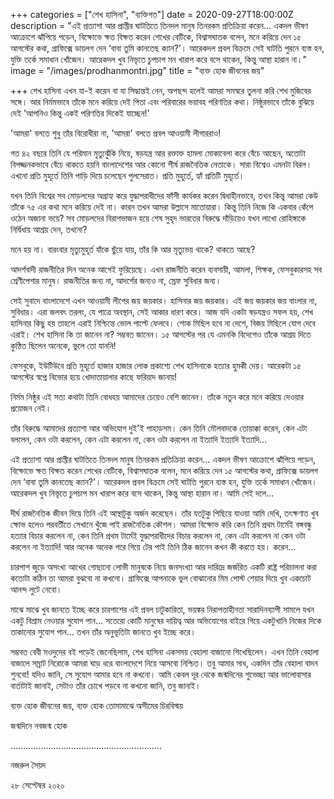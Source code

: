 +++
categories = ["শেখ হাসিনা", "ব্যক্তিগত"]
date = 2020-09-27T18:00:00Z
description = "এই প্রত্যাশা আর প্রাপ্তীর ঘাটতিতে তিনদল মানুষ তিনরকম প্রতিক্রিয়া করেন... একদল ভীষণ আক্রোশে ঝাঁপিয়ে পড়েন, বিক্ষোভে ক্ষত বিক্ষত করেন শেখের বেটিকে, বিশ্বাসঘাতক বলেন, মনে করিয়ে দেন ১৫ আগস্টের কথা, গ্রাফিক্সে ডায়লগ দেন ‘বাবা তুমি কানতেছ ক্যান?’। আরেকদল প্রবল বিক্রমে সেই ঘাটতি পুরনে ব্যস্ত হন, যুক্তি তর্কে সমাধান খোঁজেন। আরেকদল খুব নিভৃতে চুপচাপ মন খারাপ করে বসে থাকেন, কিন্তু আস্থা হারান না।"
image = "/images/prodhanmontri.jpg"
title = "ব্যক্ত হোক জীবনের জয়"

+++
শেখ হাসিনা এখন যা-ই করেন বা যা সিদ্ধান্তই নেন, অপছন্দ হলেই আমরা সমস্বরে তুলনা করি শেখ মুজিবের সঙ্গে। আর নির্মমভাবে তাঁকে মনে করিয়ে দেই পিতা এবং পরিবারের ভয়াবহ পরিণতির কথা। নিষ্ঠুরভাবে তাঁকে বুঝিয়ে দেই 'আপনিও কিন্তু একই পরিণতির দিকেই যাচ্ছেন!'

'আমরা' বলতে শুধু তাঁর বিরোধীরা না, 'আমরা' বলতে প্রবল আওয়ামী লীগাররাও!

গত ৪২ বছরে তিনি যে পরিমান মৃত্যুঝুঁকি নিয়ে, ষড়যন্ত্র আর রক্তাক্ত হামলা মোকাবেলা করে বেঁচে আছেন, অতোটা বিপজ্জনকভাবে বেঁচে থাকতে হয়নি বাংলাদেশের আর কোনো শীর্ষ রাজনৈতিক নেতাকে। সারা বিশ্বেও এমনটা বিরল। এখনো প্রতি মুহূর্তে তিনি পাড়ি দিয়ে চলেছেন পুলসেরাত। প্রতি মুহূর্তে, হ্যাঁ প্রতিটি মুহূর্তে।

যখন তিনি বিশ্বের সব মোড়লদের অগ্রাহ্য করে যুদ্ধাপরাধীদের ফাঁসী কার্যকর করেন দ্বিধাহীনভাবে, তখন কিন্তু আমরা কেউ তাঁকে ৭৫ এর কথা মনে করিয়ে দেই না। কারন তখন আমরা উল্লাসে মাতোয়ারা। কিন্তু তিনি নিজে কি একবার কেঁপে ওঠেন অজানা ভয়ে? সব মোড়লদের বিরাগভাজন হয়ে শেষ সুহৃদ ভারতের বিরুদ্ধে দাঁড়িয়েও যখন লাখো রোহিঙ্গাকে নির্দ্বিধায় আশ্রয় দেন, তখনো?

মনে হয় না। বারংবার মৃত্যুমুহূর্ত যাঁকে ছুঁয়ে যায়, তাঁর কি আর মৃত্যুভয় থাকে? থাকতে আছে?

আদর্শবাদী রাজনীতির দিন অনেক আগেই ফুরিয়েছে। এখন রাজনীতি করেন ব্যবসায়ী, আমলা, শিক্ষক, ফেসবুকারসহ সব শ্রেণীপেশার মানুষ। রাজনীতির জন্য না, আদর্শের জন্যও না, স্রেফ সুবিধার জন্য।

সেই সুবাদে বাংলাদেশে এখন আওয়ামী লীগের জয় জয়কার। হাসিনার জয় জয়কার। এই জয় জয়কার জয় বাংলার না, সুবিধার। এরা জলবৎ তরলং, যে পাত্রে অবস্থান, সেই আকার ধারণ করে। আজ যদি একটা ষড়যন্ত্রও সফল হয়, শেখ হাসিনার কিছু হয় তাহলে এরাই নিশ্চিন্তে ভোল পাল্টে ফেলবে। শোক মিছিল হবে না দেশে, বিজয় মিছিলে যোগ দেবে এরাই। শেখ হাসিনা কি তা জানেন না? সম্ভবত জানেন। ১৫ আগস্টের পর যে এমনকি বিদেশেও তাঁকে আশ্রয় দিতে কুণ্ঠিত ছিলেন অনেকে, ভুলে তো যাননি!

ফেসবুকে, ইউটিউবে প্রতি মুহূর্তে হাজার হাজার লোক প্রকাশ্যে শেখ হাসিনাকে হত্যার হুমকী দেয়। আরেকটা ১৫ আগস্টের স্বপ্নে বিভোর হয়ে খোদাতায়ালার কাছে ফরিয়াদ জানায়!

নির্মম নিষ্ঠুর এই সত্য কথাটা তিনি বোধহয় আমাদের চেয়েও বেশি জানেন। তাঁকে নতুন করে মনে করিয়ে দেওয়ার প্রয়োজন নেই।

তাঁর বিরুদ্ধে আমাদের প্রত্যাশা আর অভিযোগ দুই'ই পাহাড়সম। কেন তিনি মৌলবাদকে তোয়াক্কা করেন, কেন এটা বললেন, কেন ওটা করলেন, কেন এটা করলেন না, কেন ওটা করলেন না ইত্যাদি ইত্যাদি ইত্যাদি...

এই প্রত্যাশা আর প্রাপ্তীর ঘাটতিতে তিনদল মানুষ তিনরকম প্রতিক্রিয়া করেন... একদল ভীষণ আক্রোশে ঝাঁপিয়ে পড়েন, বিক্ষোভে ক্ষত বিক্ষত করেন শেখের বেটিকে, বিশ্বাসঘাতক বলেন, মনে করিয়ে দেন ১৫ আগস্টের কথা, গ্রাফিক্সে ডায়লগ দেন ‘বাবা তুমি কানতেছ ক্যান?’। আরেকদল প্রবল বিক্রমে সেই ঘাটতি পুরনে ব্যস্ত হন, যুক্তি তর্কে সমাধান খোঁজেন। আরেকদল খুব নিভৃতে চুপচাপ মন খারাপ করে বসে থাকেন, কিন্তু আস্থা হারান না। আমি সেই দলে...

দীর্ঘ রাজনৈতিক জীবন দিয়ে তিনি এই আস্থাটুকু অর্জন করেছেন। তাঁর যতটুকু পিছিয়ে যাওয়া আমি দেখি, তৎক্ষণাত খুব ক্ষোভ হলেও পরবর্তীতে সেখানে খুঁজে পাই রাজনৈতিক কৌশল। আমরা বিক্ষোভ করি কেন তিনি প্রথম টার্মেই বঙ্গবন্ধু হত্যার বিচার করলেন না, কেন তিনি প্রথম টার্মেই যুদ্ধাপরাধীদের বিচার করলেন না, কেন এটা করলেন না কেন ওটা করলেন না ইত্যাদি! আর অনেক অনেক পরে গিয়ে টের পাই তিনি ঠিক জানেন কখন কী করতে হয়। করেন...

চারপাশ জুড়ে অসংখ্য আখের গোছানো লোভী মানুষকে নিয়ে জনসংখ্যা আর দারিদ্রে জর্জরিত একটি রাষ্ট্র পরিচালনা করা কতোটা কঠিন তা আমরা বুঝবো না কখনো। গ্রাফিক্সে আপনাকে ভুল বোঝানোর মিম পোস্ট শেয়ার দিয়ে খুব একচোট আনন্দ লুটে নেবো। 

মাঝে মাঝে খুব জানতে ইচ্ছে করে চারপাশের এই প্রবল চাটুকারিতা, ভয়ঙ্কর নিরাপত্তাহীনতা সারাদিনব্যাপী সামলে যখন একটু বিশ্রাম নেওয়ার সুযোগ পান... সতেরো কোটি মানুষের দায়িত্ব আর অভিযোগের বাইরে গিয়ে একটুখানি নিজের দিকে তাকানোর সুযোগ পান... তখন তাঁর অনুভূতিটা জানতে খুব ইচ্ছে করে। 

সম্ভবত বেবী মওদুদের বই পড়েই জেনেছিলাম, শেখ হাসিনা একসময় বেহালা বাজানো শিখেছিলেন। এখন তিনি বেহালা বাজালে সম্রাট নিরোকে আমরা ঘাড় ধরে বাংলাদেশে নিয়ে আসবো নিশ্চিত। তবু আমার সাধ, একদিন তাঁর বেহালা বাদন শুনবো! যদিও জানি, সে সুযোগ আমার হবে না কখনো। আমি কেবল দূর থেকে জন্মদিনের শুভেচ্ছা আর ভালোবাসার বার্তাটাই জানাই, সেটাও তাঁর চোখে পড়বে না কখনো জানি, তবু জানাই। 

ব্যক্ত হোক জীবনের জয়, ব্যক্ত হোক তোমামাঝে অসীমের চিরবিস্ময়

জন্মদিনে নবজন্ম হোক

............................................................

নজরুল সৈয়দ

২৮ সেপ্টেম্বর ২০২০